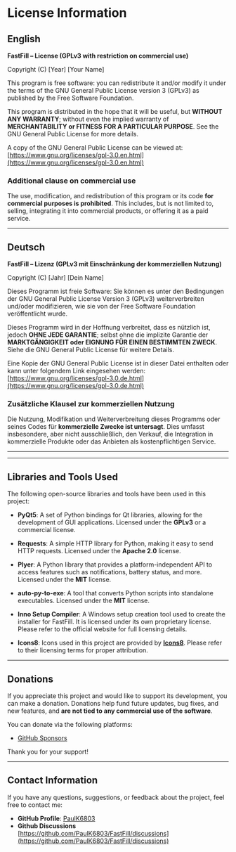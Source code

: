 # License Information

## **English**

**FastFill – License (GPLv3 with restriction on commercial use)**

Copyright (C) [Year] [Your Name]

This program is free software: you can redistribute it and/or modify it under the terms of the GNU General Public License version 3 (GPLv3) as published by the Free Software Foundation.

This program is distributed in the hope that it will be useful, but **WITHOUT ANY WARRANTY**; without even the implied warranty of **MERCHANTABILITY or FITNESS FOR A PARTICULAR PURPOSE**. See the GNU General Public License for more details.

A copy of the GNU General Public License can be viewed at:  
[https://www.gnu.org/licenses/gpl-3.0.en.html](https://www.gnu.org/licenses/gpl-3.0.en.html)

### **Additional clause on commercial use**
The use, modification, and redistribution of this program or its code **for commercial purposes is prohibited**. This includes, but is not limited to, selling, integrating it into commercial products, or offering it as a paid service.

---

## **Deutsch**

**FastFill – Lizenz (GPLv3 mit Einschränkung der kommerziellen Nutzung)**

Copyright (C) [Jahr] [Dein Name]

Dieses Programm ist freie Software: Sie können es unter den Bedingungen der GNU General Public License Version 3 (GPLv3) weiterverbreiten und/oder modifizieren, wie sie von der Free Software Foundation veröffentlicht wurde.

Dieses Programm wird in der Hoffnung verbreitet, dass es nützlich ist, jedoch **OHNE JEDE GARANTIE**; selbst ohne die implizite Garantie der **MARKTGÄNGIGKEIT oder EIGNUNG FÜR EINEN BESTIMMTEN ZWECK**. Siehe die GNU General Public License für weitere Details.

Eine Kopie der GNU General Public License ist in dieser Datei enthalten oder kann unter folgendem Link eingesehen werden:  
[https://www.gnu.org/licenses/gpl-3.0.de.html](https://www.gnu.org/licenses/gpl-3.0.de.html)

### **Zusätzliche Klausel zur kommerziellen Nutzung**
Die Nutzung, Modifikation und Weiterverbreitung dieses Programms oder seines Codes für **kommerzielle Zwecke ist untersagt**. Dies umfasst insbesondere, aber nicht ausschließlich, den Verkauf, die Integration in kommerzielle Produkte oder das Anbieten als kostenpflichtigen Service.


---
---


## Libraries and Tools Used

The following open-source libraries and tools have been used in this project:

- **PyQt5**: A set of Python bindings for Qt libraries, allowing for the development of GUI applications. Licensed under the **GPLv3** or a commercial license.
  
- **Requests**: A simple HTTP library for Python, making it easy to send HTTP requests. Licensed under the **Apache 2.0** license.
  
- **Plyer**: A Python library that provides a platform-independent API to access features such as notifications, battery status, and more. Licensed under the **MIT** license.
  
- **auto-py-to-exe**: A tool that converts Python scripts into standalone executables. Licensed under the **MIT** license.
  
- **Inno Setup Compiler**: A Windows setup creation tool used to create the installer for FastFill. It is licensed under its own proprietary license. Please refer to the official website for full licensing details.

- **Icons8**: Icons used in this project are provided by **[Icons8](https://icons8.com/)**. Please refer to their licensing terms for proper attribution.

---

## Donations

If you appreciate this project and would like to support its development, you can make a donation. Donations help fund future updates, bug fixes, and new features, and **are not tied to any commercial use of the software**.

You can donate via the following platforms:

- [GitHub Sponsors](https://github.com/sponsors/PaulK6803)

Thank you for your support!

---

## Contact Information

If you have any questions, suggestions, or feedback about the project, feel free to contact me:

- **GitHub Profile**: [PaulK6803](https://github.com/PaulK6803)
- **Github Discussions** [https://github.com/PaulK6803/FastFill/discussions](https://github.com/PaulK6803/FastFill/discussions)






